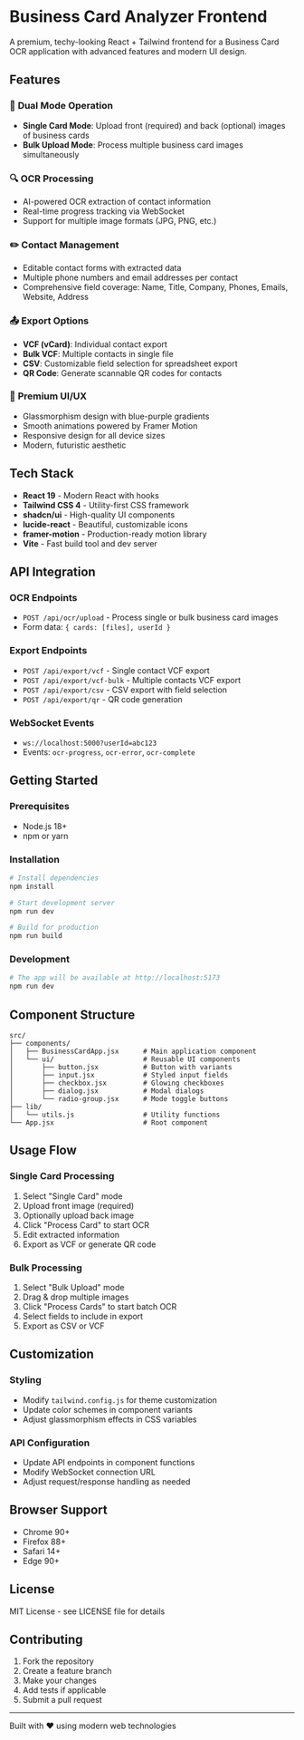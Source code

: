 # Business Card Analyzer Frontend

A premium, techy-looking React + Tailwind frontend for a Business Card OCR application with advanced features and modern UI design.

## Features

### 🎯 **Dual Mode Operation**
- **Single Card Mode**: Upload front (required) and back (optional) images of business cards
- **Bulk Upload Mode**: Process multiple business card images simultaneously

### 🔍 **OCR Processing**
- AI-powered OCR extraction of contact information
- Real-time progress tracking via WebSocket
- Support for multiple image formats (JPG, PNG, etc.)

### ✏️ **Contact Management**
- Editable contact forms with extracted data
- Multiple phone numbers and email addresses per contact
- Comprehensive field coverage: Name, Title, Company, Phones, Emails, Website, Address

### 📤 **Export Options**
- **VCF (vCard)**: Individual contact export
- **Bulk VCF**: Multiple contacts in single file
- **CSV**: Customizable field selection for spreadsheet export
- **QR Code**: Generate scannable QR codes for contacts

### 🎨 **Premium UI/UX**
- Glassmorphism design with blue-purple gradients
- Smooth animations powered by Framer Motion
- Responsive design for all device sizes
- Modern, futuristic aesthetic

## Tech Stack

- **React 19** - Modern React with hooks
- **Tailwind CSS 4** - Utility-first CSS framework
- **shadcn/ui** - High-quality UI components
- **lucide-react** - Beautiful, customizable icons
- **framer-motion** - Production-ready motion library
- **Vite** - Fast build tool and dev server

## API Integration

### OCR Endpoints
- `POST /api/ocr/upload` - Process single or bulk business card images
- Form data: `{ cards: [files], userId }`

### Export Endpoints
- `POST /api/export/vcf` - Single contact VCF export
- `POST /api/export/vcf-bulk` - Multiple contacts VCF export
- `POST /api/export/csv` - CSV export with field selection
- `POST /api/export/qr` - QR code generation

### WebSocket Events
- `ws://localhost:5000?userId=abc123`
- Events: `ocr-progress`, `ocr-error`, `ocr-complete`

## Getting Started

### Prerequisites
- Node.js 18+ 
- npm or yarn

### Installation
```bash
# Install dependencies
npm install

# Start development server
npm run dev

# Build for production
npm run build
```

### Development
```bash
# The app will be available at http://localhost:5173
npm run dev
```

## Component Structure

```
src/
├── components/
│   ├── BusinessCardApp.jsx      # Main application component
│   └── ui/                      # Reusable UI components
│       ├── button.jsx           # Button with variants
│       ├── input.jsx            # Styled input fields
│       ├── checkbox.jsx         # Glowing checkboxes
│       ├── dialog.jsx           # Modal dialogs
│       └── radio-group.jsx      # Mode toggle buttons
├── lib/
│   └── utils.js                 # Utility functions
└── App.jsx                      # Root component
```

## Usage Flow

### Single Card Processing
1. Select "Single Card" mode
2. Upload front image (required)
3. Optionally upload back image
4. Click "Process Card" to start OCR
5. Edit extracted information
6. Export as VCF or generate QR code

### Bulk Processing
1. Select "Bulk Upload" mode
2. Drag & drop multiple images
3. Click "Process Cards" to start batch OCR
4. Select fields to include in export
5. Export as CSV or VCF

## Customization

### Styling
- Modify `tailwind.config.js` for theme customization
- Update color schemes in component variants
- Adjust glassmorphism effects in CSS variables

### API Configuration
- Update API endpoints in component functions
- Modify WebSocket connection URL
- Adjust request/response handling as needed

## Browser Support

- Chrome 90+
- Firefox 88+
- Safari 14+
- Edge 90+

## License

MIT License - see LICENSE file for details

## Contributing

1. Fork the repository
2. Create a feature branch
3. Make your changes
4. Add tests if applicable
5. Submit a pull request

---

Built with ❤️ using modern web technologies
